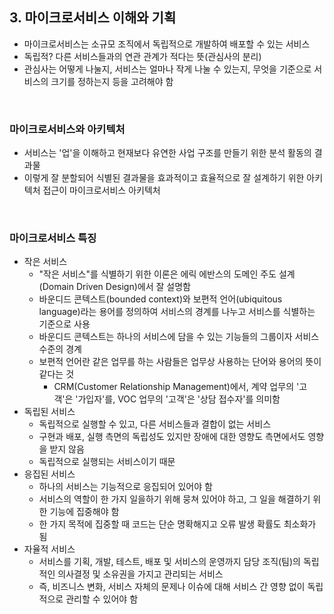 
## 3. 마이크로서비스 이해와 기획
  - 마이크로서비스는 소규모 조직에서 독립적으로 개발하여 배포할 수 있는 서비스
  - 독립적? 다른 서비스들과의 연관 관계가 적다는 뜻(관심사의 분리)
  - 관심사는 어떻게 나눌지, 서비스는 얼마나 작게 나눌 수 있는지, 무엇을 기준으로 서비스의 크기를 정하는지 등을 고려해야 함
  
<br>

### 마이크로서비스와 아키텍처
- 서비스는 '업'을 이해하고 현재보다 유연한 사업 구조를 만들기 위한 분석 활동의 결과물
- 이렇게 잘 분할되어 식별된 결과물을 효과적이고 효율적으로 잘 설계하기 위한 아키텍처 접근이 마이크로서비스 아키텍처
    
<br>

### 마이크로서비스 특징
  - 작은 서비스
    - "작은 서비스"를 식별하기 위한 이론은 에릭 에반스의 도메인 주도 설계(Domain Driven Design)에서 잘 설명함
    - 바운디드 콘텍스트(bounded context)와 보편적 언어(ubiquitous language)라는 용어를 정의하여 서비스의 경계를 나누고 서비스를 식별하는 기준으로 사용
    - 바운디드 콘텍스트는 하나의 서비스에 담을 수 있는 기능들의 그룹이자 서비스 수준의 경계
    - 보편적 언어란 같은 업무를 하는 사람들은 업무상 사용하는 단어와 용어의 뜻이 같다는 것
      - CRM(Customer Relationship Management)에서, 계약 업무의 '고객'은 '가입자'를, VOC 업무의 '고객'은 '상담 접수자'를 의미함
  - 독립된 서비스
    - 독립적으로 실행할 수 있고, 다른 서비스들과 결합이 없는 서비스
    - 구현과 배포, 실행 측면의 독립성도 있지만 장애에 대한 영향도 측면에서도 영향을 받지 않음
    - 독립적으로 실행되는 서비스이기 때문
  - 응집된 서비스
    - 하나의 서비스는 기능적으로 응집되어 있어야 함
    - 서비스의 역할이 한 가지 일을하기 위해 뭉쳐 있어야 하고, 그 일을 해결하기 위한 기능에 집중해야 함
    - 한 가지 목적에 집중할 때 코드는 단순 명확해지고 오류 발생 확률도 최소화가 됨
  - 자율적 서비스
    - 서비스를 기획, 개발, 테스트, 배포 및 서비스의 운영까지 담당 조직(팀)의 독립적인 의사결정 및 소유권을 가지고 관리되는 서비스
    - 즉, 비즈니스 변화, 서비스 자체의 문제나 이슈에 대해 서비스 간 영향 없이 독립적으로 관리할 수 있어야 함
    
  
